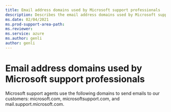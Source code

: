 ```yaml
---
title: Email address domains used by Microsoft support professionals
description: Describes the email address domains used by Microsoft support agents to communicate with our customers.
ms.date: 02/04/2021
ms.prod-support-area-path: 
ms.reviewer: 
ms.service: azure
ms.author: genli
author: genli
---
```

# Email address domains used by Microsoft support professionals

Microsoft support agents use the following domains to send emails to our customers: microsoft.com, microsoftsupport.com, and mail.support.microsoft.com.
